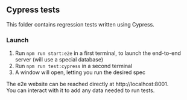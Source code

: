 ## Cypress tests

This folder contains regression tests written using Cypress.

### Launch

1. Run `npm run start:e2e` in a first terminal, to launch the end-to-end server (will use a special database)
2. Run `npm run test:cypress` in a second terminal
3. A window will open, letting you run the desired spec

The e2e website can be reached directly at http://localhost:8001.  
You can interact with it to add any data needed to run tests.
